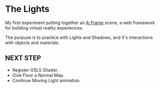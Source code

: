 # The Lights

My first experiment putting together an [A-Frame](https://aframe.io) scene, a web framework for building virtual reality experiences.

The purpuse is to practice with Lights and Shadows, and it's interactions with objects and materials.

## NEXT STEP

- Register GSLS Shader.
- Give Floor a Normal Map.
- Continue Moving Light animation.